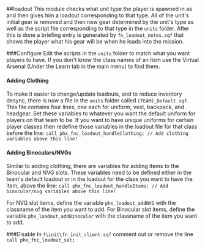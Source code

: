 ##loadout
This module checks what unit type the player is spawned in as and then gives him a loadout corresponding to that type. All of the unit's initial gear is removed and then new gear determined by the unit's type as well as the script file corresponding to that type in the `units` folder. After this is done a briefing entry is generated by `fn_loadout_notes.sqf` that shows the player what his gear will be when he loads into the mission.

###Configure
Edit the scripts in the `units` folder to match what you want players to have. If you don't know the class names of an item use the Virtual Arsenal (Under the Learn tab in the main menu) to find them. 

#### Adding Clothing
To make it easier to change/update loadouts, and to reduce inventory desync, there is now a file in the `units` folder called `[TEAM]_Default.sqf`. This file contains four lines, one each for uniform, vest, backpack, and headgear. Set these variables to whatever you want the default uniform for players on that team to be. If you want to have unique uniforms for certain player classes then redefine those variables in the loadout file for that class before the line: ```call phx_fnc_loadout_handleClothing; // Add clothing variables above this line!```

#### Adding Binoculars/NVGs
Similar to adding clothing, there are variables for adding items to the Binocular and NVG slots. These variables need to be defined either in the team's default loadout or in the loadout for the class you want to have the item, above the line: ```call phx_fnc_loadout_handleItems; // Add binocular/nvg variables above this line!```

For NVG slot items, define the variable `phx_loadout_addNVG` with the classname of the item you want to add. 
For Binocular slot items, define the variable `phx_loadout_addBinocular` with the classname of the item you want to add.

###Disable
In `f\init\fn_init_client.sqf` comment out or remove the line ```call phx_fnc_loadout_set;```
